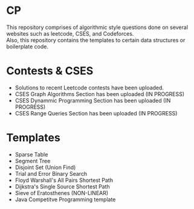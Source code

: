 # CP

This repository comprises of algorithmic style questions done on several websites such as leetcode, CSES, and Codeforces. <br />
Also, this repository contains the templates to certain data structures or boilerplate code. <br />

 # Contests & CSES
 - Solutions to recent Leetcode contests have been uploaded. 
 - CSES Graph Algorithms Section has been uploaded (IN PROGRESS)
 - CSES Dynammic Programming Section has been uploaded (IN PROGRESS)
 - CSES Range Queries Section has been uploaded (IN PROGRESS)

 # Templates 
 - Sparse Table
 - Segment Tree
 - Disjoint Set (Union Find)
 - Trial and Error Binary Search
 - Floyd Warshall's All Pairs Shortest Path
 - Dijkstra's Single Source Shortest Path
 - Sieve of Eratosthenes (NON-LINEAR)
 - Java Competitve Programming template
 


